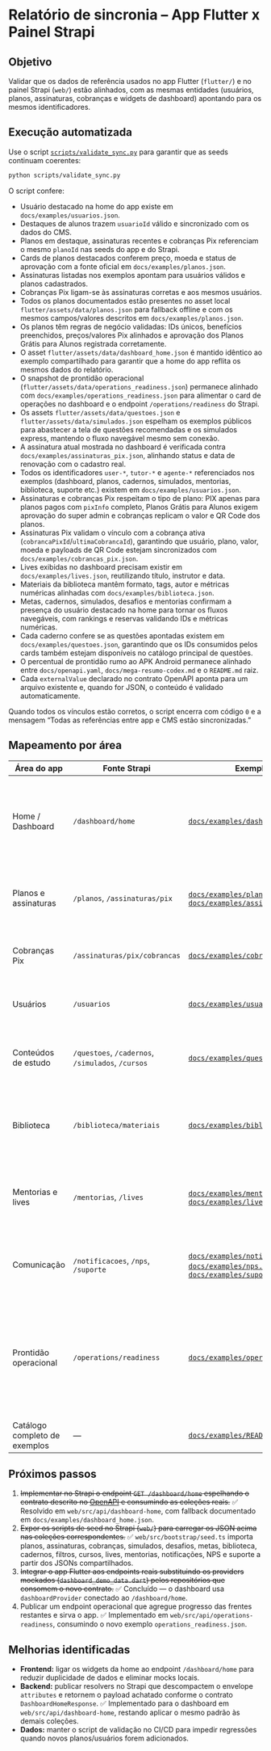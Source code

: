 # Relatório de sincronia – App Flutter x Painel Strapi

## Objetivo
Validar que os dados de referência usados no app Flutter (`flutter/`) e no painel Strapi (`web/`) estão alinhados, com as mesmas entidades (usuários, planos, assinaturas, cobranças e widgets de dashboard) apontando para os mesmos identificadores.

## Execução automatizada
Use o script [`scripts/validate_sync.py`](../scripts/validate_sync.py) para garantir que as seeds continuam coerentes:

```bash
python scripts/validate_sync.py
```

O script confere:

- Usuário destacado na home do app existe em `docs/examples/usuarios.json`.
- Destaques de alunos trazem `usuarioId` válido e sincronizado com os dados do CMS.
- Planos em destaque, assinaturas recentes e cobranças Pix referenciam o mesmo `planoId` nas seeds do app e do Strapi.
- Cards de planos destacados conferem preço, moeda e status de aprovação com a fonte oficial em `docs/examples/planos.json`.
- Assinaturas listadas nos exemplos apontam para usuários válidos e planos cadastrados.
- Cobranças Pix ligam-se às assinaturas corretas e aos mesmos usuários.
- Todos os planos documentados estão presentes no asset local `flutter/assets/data/planos.json` para fallback offline e com os
  mesmos campos/valores descritos em `docs/examples/planos.json`.
- Os planos têm regras de negócio validadas: IDs únicos, benefícios preenchidos, preços/valores Pix alinhados e aprovação dos
  Planos Grátis para Alunos registrada corretamente.
- O asset `flutter/assets/data/dashboard_home.json` é mantido idêntico ao exemplo compartilhado para garantir que a home do app
  reflita os mesmos dados do relatório.
- O snapshot de prontidão operacional (`flutter/assets/data/operations_readiness.json`) permanece alinhado com `docs/examples/operations_readiness.json` para alimentar o card de operações no dashboard e o endpoint `/operations/readiness` do Strapi.
- Os assets `flutter/assets/data/questoes.json` e `flutter/assets/data/simulados.json` espelham os exemplos públicos para abastecer a tela de questões recomendadas e os simulados express, mantendo o fluxo navegável mesmo sem conexão.
- A assinatura atual mostrada no dashboard é verificada contra `docs/examples/assinaturas_pix.json`, alinhando status e data de
  renovação com o cadastro real.
- Todos os identificadores `user-*`, `tutor-*` e `agente-*` referenciados nos exemplos (dashboard, planos, cadernos, simulados,
  mentorias, biblioteca, suporte etc.) existem em `docs/examples/usuarios.json`.
- Assinaturas e cobranças Pix respeitam o tipo de plano: PIX apenas para planos pagos com `pixInfo` completo, Planos Grátis para
  Alunos exigem aprovação do super admin e cobranças replicam o valor e QR Code dos planos.
- Assinaturas Pix validam o vínculo com a cobrança ativa (`cobrancaPixId`/`ultimaCobrancaId`), garantindo que usuário, plano,
  valor, moeda e payloads de QR Code estejam sincronizados com `docs/examples/cobrancas_pix.json`.
- Lives exibidas no dashboard precisam existir em `docs/examples/lives.json`, reutilizando título, instrutor e data.
- Materiais da biblioteca mantêm formato, tags, autor e métricas numéricas alinhadas com `docs/examples/biblioteca.json`.
- Metas, cadernos, simulados, desafios e mentorias confirmam a presença do usuário destacado na home para tornar os fluxos
  navegáveis, com rankings e reservas validando IDs e métricas numéricas.
- Cada caderno confere se as questões apontadas existem em `docs/examples/questoes.json`, garantindo que os IDs consumidos pelos
  cards também estejam disponíveis no catálogo principal de questões.
- O percentual de prontidão rumo ao APK Android permanece alinhado entre `docs/openapi.yaml`, `docs/mega-resumo-codex.md` e o
  `README.md` raiz.
- Cada `externalValue` declarado no contrato OpenAPI aponta para um arquivo existente e, quando for JSON, o conteúdo é validado
  automaticamente.

Quando todos os vínculos estão corretos, o script encerra com código `0` e a mensagem “Todas as referências entre app e CMS estão sincronizadas.”

## Mapeamento por área

| Área do app | Fonte Strapi | Exemplo de dado | Observações |
| --- | --- | --- | --- |
| Home / Dashboard | `/dashboard/home` | [`docs/examples/dashboard_home.json`](examples/dashboard_home.json) | Endpoint implementado em `web/src/api/dashboard-home` agrega planos, assinaturas e cobranças para alimentar os cards sincronizados com os seeds. |
| Planos e assinaturas | `/planos`, `/assinaturas/pix` | [`docs/examples/planos.json`](examples/planos.json), [`docs/examples/assinaturas_pix.json`](examples/assinaturas_pix.json) | IDs `plano-mensal-plus`, `plano-pro-anual` e `plano-gratis-alunos` são reaproveitados pelo asset Flutter `planos.json`. |
| Cobranças Pix | `/assinaturas/pix/cobrancas` | [`docs/examples/cobrancas_pix.json`](examples/cobrancas_pix.json) | Cobranças mantêm `assinaturaId` e `usuarioId` para rastreabilidade no painel. |
| Usuários | `/usuarios` | [`docs/examples/usuarios.json`](examples/usuarios.json) | Amostra cobre premium, gratuitos, mentor e fila do Plano Grátis para Alunos. |
| Conteúdos de estudo | `/questoes`, `/cadernos`, `/simulados`, `/cursos` | [`docs/examples/questoes.json`](examples/questoes.json) etc. | Seeds já validadas manualmente para espelhar os fluxos dos prints e continuam referenciadas nos cards da home. |
| Biblioteca | `/biblioteca/materiais` | [`docs/examples/biblioteca.json`](examples/biblioteca.json) | Controller `web/src/api/biblioteca` aplica filtros por formato, tag e disciplina e retorna métricas achatadas conforme o contrato. |
| Mentorias e lives | `/mentorias`, `/lives` | [`docs/examples/mentorias.json`](examples/mentorias.json), [`docs/examples/lives.json`](examples/lives.json) | Controllers `web/src/api/mentoria` e `web/src/api/live` normalizam slots, capacidade e links para consumo direto pelo app. |
| Comunicação | `/notificacoes`, `/nps`, `/suporte` | [`docs/examples/notificacoes.json`](examples/notificacoes.json), [`docs/examples/nps.json`](examples/nps.json), [`docs/examples/suporte.json`](examples/suporte.json) | Seeds carregadas via `seedExamples`, expondo endpoints achatados para notificações push, pesquisas NPS e tickets de suporte. |
| Prontidão operacional | `/operations/readiness` | [`docs/examples/operations_readiness.json`](examples/operations_readiness.json) | Endpoint custom consolida percentuais, contagens Pix, escala de plantão e SLOs das frentes Flutter, Strapi e Operações, agora expostos também na tela Flutter `OperationsPage` (`/operacoes/readiness`) com refresh nativo e via API. |
| Catálogo completo de exemplos | — | [`docs/examples/README.md`](examples/README.md) | Visão geral das seeds por área do app e vínculo com o CMS. |

## Próximos passos

1. ~~Implementar no Strapi o endpoint `GET /dashboard/home` espelhando o contrato descrito no [OpenAPI](openapi.yaml) e consumindo as coleções reais.~~
   ✅ Resolvido em `web/src/api/dashboard-home`, com fallback documentado em `docs/examples/dashboard_home.json`.
2. ~~Expor os scripts de seed no Strapi (`web/`) para carregar os JSON acima nas coleções correspondentes.~~
   ✅ `web/src/bootstrap/seed.ts` importa planos, assinaturas, cobranças, simulados, desafios, metas, biblioteca, cadernos, filtros, cursos, lives, mentorias, notificações, NPS e suporte a partir dos JSONs compartilhados.
3. ~~Integrar o app Flutter aos endpoints reais substituindo os providers mockados (`dashboard_demo_data.dart`) pelos repositórios que consomem o novo contrato.~~
   ✅ Concluído — o dashboard usa `dashboardProvider` conectado ao `/dashboard/home`.
4. Publicar um endpoint operacional que agregue progresso das frentes restantes e sirva o app. ✅ Implementado em `web/src/api/operations-readiness`, consumindo o novo exemplo `operations_readiness.json`.

## Melhorias identificadas

- **Frontend:** ligar os widgets da home ao endpoint `/dashboard/home` para reduzir duplicidade de dados e eliminar mocks locais.
- **Backend:** publicar resolvers no Strapi que descompactem o envelope `attributes` e retornem o payload achatado conforme o contrato `DashboardHomeResponse`. ✅ Implementado para o dashboard em `web/src/api/dashboard-home`, restando aplicar o mesmo padrão às demais coleções.
- **Dados:** manter o script de validação no CI/CD para impedir regressões quando novos planos/usuários forem adicionados.
